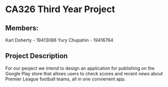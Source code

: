 # CA326 Third Year Project

## Members:
Karl Doherty - 19413086
Yury Chupahin - 19416764


## Project Description
For our peoject we intend to design an application for publishing on the Google Play store that allows users to check scores and recent news about Premier League football teams, all in one convienent app.

